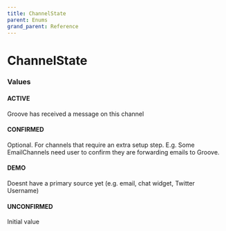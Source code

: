 ```yaml
---
title: ChannelState
parent: Enums
grand_parent: Reference
---
```


# ChannelState

<h3 id="values">Values</h3>

  <h4 id="active" class="name anchored">ACTIVE</h4>

  <div class="description-wrapper">
   <p>Groove has received a message on this channel</p>
  </div>

  <h4 id="confirmed" class="name anchored">CONFIRMED</h4>

  <div class="description-wrapper">
   <p>Optional. For channels that require an extra setup step. E.g. Some
EmailChannels need user to confirm they are forwarding emails to Groove.</p>
  </div>

  <h4 id="demo" class="name anchored">DEMO</h4>

  <div class="description-wrapper">
   <p>Doesnt have a primary source yet (e.g. email, chat widget, Twitter Username)</p>
  </div>

  <h4 id="unconfirmed" class="name anchored">UNCONFIRMED</h4>

  <div class="description-wrapper">
   <p>Initial value</p>
  </div>

